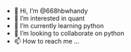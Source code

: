 - 👋 Hi, I’m @668hbwhandy
- 👀 I’m interested in quant
- 🌱 I’m currently learning python
- 💞️ I’m looking to collaborate on python
- 📫 How to reach me ...

<!---
668hbwhandy/668hbwhandy is a ✨ special ✨ repository because its `README.md` (this file) appears on your GitHub profile.
You can click the Preview link to take a look at your changes.
--->
